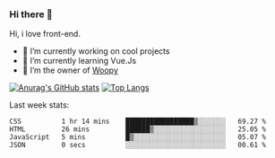 ### Hi there 👋

<!--
**Alexis-Elaxis/Alexis-Elaxis** is a ✨ _special_ ✨ repository because its `README.md` (this file) appears on your GitHub profile.-->

Hi, i love front-end.

- 🔭 I’m currently working on cool projects
- 🌱 I’m currently learning Vue.Js
- 👯 I’m the owner of [Woopy](https://github.com/Alexis-Elaxis/Woopy)
<!-- - 🤔 I’m looking for help with ...
- 💬 Ask me about ...
- 📫 How to reach me: ...
- 😄 Pronouns: ...
- ⚡ Fun fact: I have a Youtube Channel (AlexSki)-->

[![Anurag's GitHub stats](https://github-readme-stats.vercel.app/api?username=Alexis-Elaxis&theme=tokyonight&count_private=true&show_icons=true)](https://github.com/anuraghazra/github-readme-stats)
[![Top Langs](https://github-readme-stats.vercel.app/api/top-langs/?username=Alexis-Elaxis&layout=compact&theme=tokyonight&count_private=true&show_icons=true)](https://github.com/anuraghazra/github-readme-stats)

Last week stats:
<!--START_SECTION:waka-->

```text
CSS          1 hr 14 mins    █████████████████▒░░░░░░░   69.27 %
HTML         26 mins         ██████▒░░░░░░░░░░░░░░░░░░   25.05 %
JavaScript   5 mins          █▒░░░░░░░░░░░░░░░░░░░░░░░   05.07 %
JSON         0 secs          ░░░░░░░░░░░░░░░░░░░░░░░░░   00.61 %
```

<!--END_SECTION:waka-->
